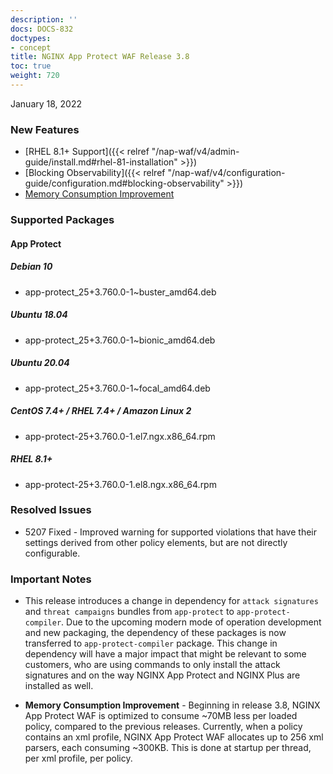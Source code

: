 ```yaml
---
description: ''
docs: DOCS-832
doctypes:
- concept
title: NGINX App Protect WAF Release 3.8
toc: true
weight: 720
---
```


January 18, 2022

### New Features

- [RHEL 8.1+ Support]({{< relref "/nap-waf/v4/admin-guide/install.md#rhel-81-installation" >}})
- [Blocking Observability]({{< relref "/nap-waf/v4/configuration-guide/configuration.md#blocking-observability" >}})
- [Memory Consumption Improvement](#important-notes)

### Supported Packages

#### App Protect

##### Debian 10

- app-protect_25+3.760.0-1~buster_amd64.deb

##### Ubuntu 18.04

- app-protect_25+3.760.0-1~bionic_amd64.deb

##### Ubuntu 20.04

- app-protect_25+3.760.0-1~focal_amd64.deb

##### CentOS 7.4+ / RHEL 7.4+ / Amazon Linux 2

- app-protect-25+3.760.0-1.el7.ngx.x86_64.rpm

##### RHEL 8.1+

- app-protect-25+3.760.0-1.el8.ngx.x86_64.rpm

### Resolved Issues

- 5207 Fixed - Improved warning for supported violations that have their settings derived from other policy elements, but are not directly configurable.


### Important Notes

- This release introduces a change in dependency for `attack signatures` and `threat campaigns` bundles from `app-protect` to `app-protect-compiler`. Due to the upcoming modern mode of operation development and new packaging, the dependency of these packages is now transferred to `app-protect-compiler` package.  This change in dependency will have a major impact that might be relevant to some customers, who are using commands to only install the attack signatures and on the way NGINX App Protect and NGINX Plus are installed as well.

- **Memory Consumption Improvement** - Beginning in release 3.8, NGINX App Protect WAF is optimized to consume ~70MB less per loaded policy, compared to the previous releases. Currently, when a policy contains an xml profile, NGINX App Protect WAF allocates up to 256 xml parsers, each consuming ~300KB. This is done at startup per thread, per xml profile, per policy.



